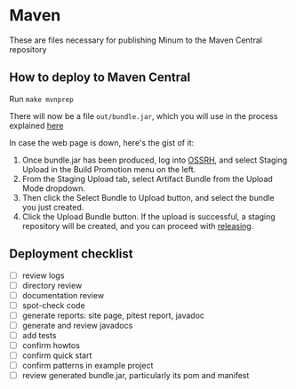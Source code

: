 Maven
=====

These are files necessary for publishing Minum to the Maven Central repository

How to deploy to Maven Central
------------------------------

Run `make mvnprep`

There will now be a file `out/bundle.jar`, which you will use in
the process explained [here](https://central.sonatype.org/publish/publish-manual/#bundle-creation)

In case the web page is down, here's the gist of it:

1. Once bundle.jar has been produced, log into [OSSRH](https://s01.oss.sonatype.org/), and select 
Staging Upload in the Build Promotion menu on the left.
2. From the Staging Upload tab, select Artifact Bundle from the Upload Mode dropdown.
3. Then click the Select Bundle to Upload button, and select the bundle you just created.
4. Click the Upload Bundle button. If the upload is successful, a staging repository will be
 created, and you can proceed with [releasing](https://central.sonatype.org/publish/release/).

Deployment checklist
--------------------
- [ ] review logs
- [ ] directory review
- [ ] documentation review
- [ ] spot-check code
- [ ] generate reports: site page, pitest report, javadoc
- [ ] generate and review javadocs
- [ ] add tests
- [ ] confirm howtos
- [ ] confirm quick start
- [ ] confirm patterns in example project
- [ ] review generated bundle.jar, particularly its pom and manifest